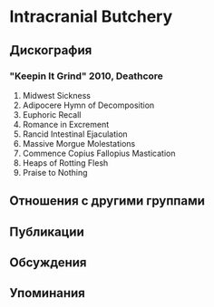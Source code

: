 # Intracranial Butchery



## Дискография

### "Keepin It Grind" 2010, Deathcore

1. Midwest Sickness	 
2. Adipocere Hymn of Decomposition	 
3. Euphoric Recall	 
4. Romance in Excrement	 
5. Rancid Intestinal Ejaculation	 
6. Massive Morgue Molestations	 
7. Commence Copius Fallopius Mastication	 
8. Heaps of Rotting Flesh	 
9. Praise to Nothing


## Отношения с другими группами


## Публикации


## Обсуждения


## Упоминания

